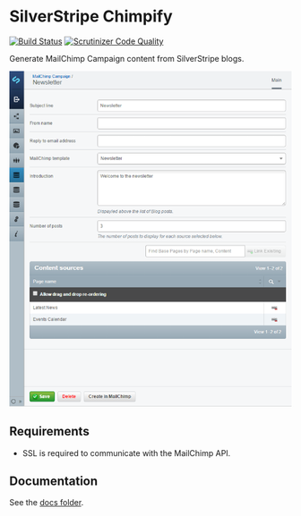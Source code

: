 # SilverStripe Chimpify
[![Build Status](https://travis-ci.org/SomarDesignStudios/silverstripe-chimpify.svg?branch=master)](https://travis-ci.org/SomarDesignStudios/silverstripe-chimpify)
[![Scrutinizer Code Quality](https://scrutinizer-ci.com/g/SomarDesignStudios/silverstripe-chimpify/badges/quality-score.png?b=master)](https://scrutinizer-ci.com/g/SomarDesignStudios/silverstripe-chimpify/?branch=master)

Generate MailChimp Campaign content from SilverStripe blogs.

![Main view](docs/en/images/modeladmin.png)

## Requirements

- SSL is required to communicate with the MailChimp API.

## Documentation

See the [docs folder](docs/en/index.md).
